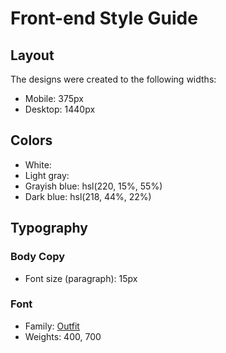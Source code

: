 # Front-end Style Guide

## Layout

The designs were created to the following widths:

- Mobile: 375px
- Desktop: 1440px

## Colors

- White: 
- Light gray: 
- Grayish blue: hsl(220, 15%, 55%)
- Dark blue: hsl(218, 44%, 22%)

## Typography

### Body Copy

- Font size (paragraph): 15px

### Font

- Family: [Outfit](https://fonts.google.com/specimen/Outfit)
- Weights: 400, 700
